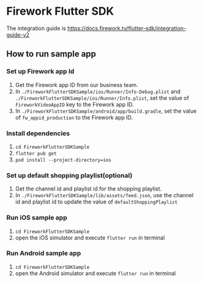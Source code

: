 # Firework Flutter SDK

The integration guide is https://docs.firework.tv/flutter-sdk/integration-guide-v2

## How to run sample app

### Set up Firework app Id

 1. Get the Firework app ID from our business team.
 2. In `./FireworkFlutterSDKSample/ios/Runner/Info-Debug.plist` and `./FireworkFlutterSDKSample/ios/Runner/Info.plist`, set the value of `FireworkVideoAppID` key to the Firework app ID.
 3. In `./FireworkFlutterSDKSample/android/app/build.gradle`, set the value of `fw_appid_production` to the Firework app ID.

### Install dependencies

 1. `cd FireworkFlutterSDKSample`
 2. `flutter pub get`
 3. `pod install --project-directory=ios`

### Set up default shopping playlist(optional)
 1. Get the channel id and playlist id for the shopping playlist.
 2. In `./FireworkFlutterSDKSample/lib/assets/feed.json`, use the channel id and playlist id to update the value of `defaultShoppingPlaylist`

### Run iOS sample app
 1. `cd FireworkFlutterSDKSample`
 2. open the iOS simulator and execute `flutter run` in terminal

### Run Android sample app
 1. `cd FireworkFlutterSDKSample`
 2. open the Android simulator and execute `flutter run` in terminal
